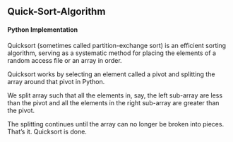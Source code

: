 ## Quick-Sort-Algorithm
#### Python Implementation

Quicksort (sometimes called partition-exchange sort) is an efficient sorting algorithm, 
serving as a systematic method for placing the elements of a random access file or an array in order.

Quicksort works by selecting an element called a pivot and splitting the array around that pivot in Python.

We split array such that all the elements in, say, the left sub-array are less than the pivot and all the elements 
in the right sub-array are greater than the pivot.

The splitting continues until the array can no longer be broken into pieces. That’s it. Quicksort is done.

